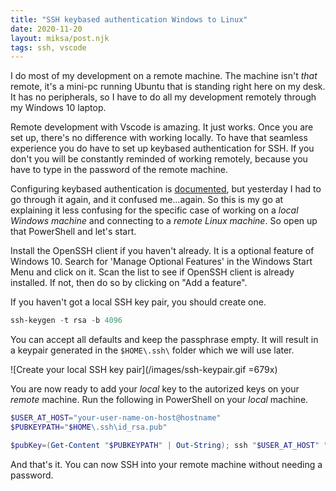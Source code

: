 ```yaml
---
title: "SSH keybased authentication Windows to Linux"
date: 2020-11-20
layout: miksa/post.njk
tags: ssh, vscode
---
```


I do most of my development on a remote machine. The machine isn't *that* remote, it's a mini-pc running Ubuntu that is standing right here on my desk. It has no peripherals, so I have to do all my development remotely through my Windows 10 laptop.

Remote development with Vscode is amazing. It just works. Once you are set up, there's no difference with working locally. To have that seamless experience you do have to set up keybased authentication for SSH. If you don't you will be constantly reminded of working remotely, because you have to type in the password of the remote machine.
<!-- more -->
Configuring keybased authentication is [documented](https://code.visualstudio.com/docs/remote/troubleshooting#_configuring-key-based-authentication), but yesterday I had to go through it again, and it confused me...again. So this is my go at explaining it less confusing for the specific case of working on a *local Windows machine* and connecting to a *remote Linux machine*. So open up that PowerShell and let's start.

Install the OpenSSH client if you haven't already. It is a optional feature of Windows 10. Search for 'Manage Optional Features' in the Windows Start Menu and click on it. Scan the list to see if OpenSSH client is already installed. If not, then do so by clicking on "Add a feature".

If you haven't got a local SSH key pair, you should create one.

```PowerShell
ssh-keygen -t rsa -b 4096
```

You can accept all defaults and keep the passphrase empty. It will result in a keypair generated in the `$HOME\.ssh\` folder which we will use later.

![Create your local SSH key pair](/images/ssh-keypair.gif =679x)

You are now ready to add your *local* key to the autorized keys on your *remote* machine. Run the following in PowerShell on your *local* machine.

```PowerShell
$USER_AT_HOST="your-user-name-on-host@hostname"
$PUBKEYPATH="$HOME\.ssh\id_rsa.pub"

$pubKey=(Get-Content "$PUBKEYPATH" | Out-String); ssh "$USER_AT_HOST" "mkdir -p ~/.ssh && chmod 700 ~/.ssh && echo '${pubKey}' >> ~/.ssh/authorized_keys && chmod 600 ~/.ssh/authorized_keys"
```

And that's it. You can now SSH into your remote machine without needing a password.

